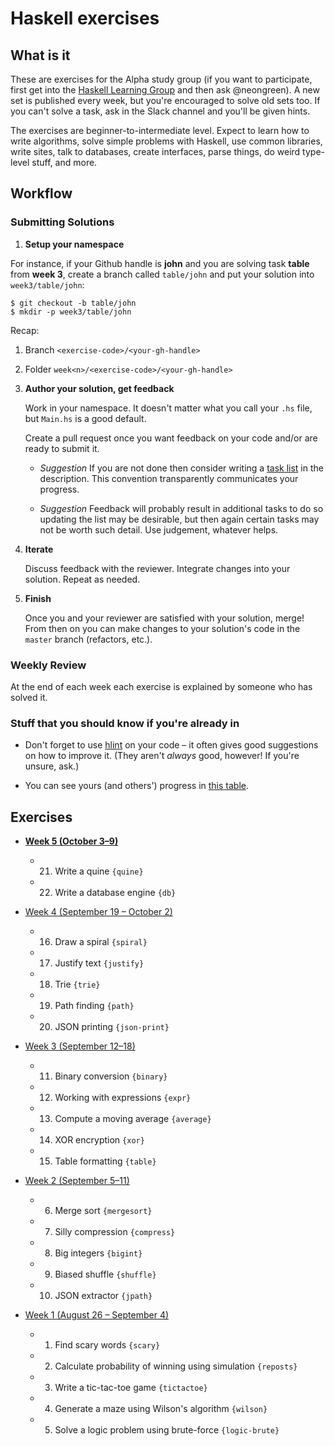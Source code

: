 # Haskell exercises

## What is it

These are exercises for the Alpha study group (if you want to participate, first get into the [Haskell Learning Group](https://github.com/haskell-learning-group/haskell-learning-group) and then ask @neongreen). A new set is published every week, but you're encouraged to solve old sets too. If you can't solve a task, ask in the Slack channel and you'll be given hints.

The exercises are beginner-to-intermediate level. Expect to learn how to write algorithms, solve simple problems with Haskell, use common libraries, write sites, talk to databases, create interfaces, parse things, do weird type-level stuff, and more.

## Workflow

### Submitting Solutions

1. **Setup your namespace**

  For instance, if your Github handle is **john** and you are solving task **table** from **week 3**, create a branch called `table/john` and put your solution into `week3/table/john`:

  ```
  $ git checkout -b table/john
  $ mkdir -p week3/table/john
  ```

  Recap:
  1. Branch `<exercise-code>/<your-gh-handle>`
  2. Folder `week<n>/<exercise-code>/<your-gh-handle>`

1. **Author your solution, get feedback**

    Work in your namespace. It doesn't matter what you call your `.hs` file, but `Main.hs` is a good default.

    Create a pull request once you want feedback on your code and/or are ready to submit it.

    * _Suggestion_ If you are not done then consider writing a [task list](https://github.com/blog/1375-task-lists-in-gfm-issues-pulls-comments) in the description. This convention transparently communicates your progress.

    * _Suggestion_ Feedback will probably result in additional tasks to do so updating the list may be desirable, but then again certain tasks may not be worth such detail. Use judgement, whatever helps.

1. **Iterate**

    Discuss feedback with the reviewer. Integrate changes into your solution. Repeat as needed.

1. **Finish**

    Once you and your reviewer are satisfied with your solution, merge! From then on you can make changes to your solution's code in the `master` branch (refactors, etc.).

### Weekly Review

At the end of each week each exercise is explained by someone who has solved it.

### Stuff that you should know if you're already in

* Don't forget to use [hlint](https://github.com/ndmitchell/hlint) on your code – it often gives good suggestions on how to improve it. (They aren't *always* good, however! If you're unsure, ask.)

* You can see yours (and others') progress in [this table](https://docs.google.com/spreadsheets/d/1PEF7K42M-cq1XgiAaqwf-XLeJP2wo3Dc8pU3SsD_R8s/edit?usp=sharing).

## Exercises

* [**Week 5 (October 3–9)**](week5)

    * 21. Write a quine `{quine}`
    * 22. Write a database engine `{db}`

* [Week 4 (September 19 – October 2)](week4)

    * 16. Draw a spiral `{spiral}`
    * 17. Justify text `{justify}`
    * 18. Trie `{trie}`
    * 19. Path finding `{path}`
    * 20. JSON printing `{json-print}`

* [Week 3 (September 12–18)](week3)

    * 11. Binary conversion `{binary}`
    * 12. Working with expressions `{expr}`
    * 13. Compute a moving average `{average}`
    * 14. XOR encryption `{xor}`
    * 15. Table formatting `{table}`

* [Week 2 (September 5–11)](week2)

    * 6. Merge sort `{mergesort}`
    * 7. Silly compression `{compress}`
    * 8. Big integers `{bigint}`
    * 9. Biased shuffle `{shuffle}`
    * 10. JSON extractor `{jpath}`

* [Week 1 (August 26 – September 4)](week1)

    * 1. Find scary words `{scary}`
    * 2. Calculate probability of winning using simulation `{reposts}`
    * 3. Write a tic-tac-toe game `{tictactoe}`
    * 4. Generate a maze using Wilson's algorithm `{wilson}`
    * 5. Solve a logic problem using brute-force `{logic-brute}`
